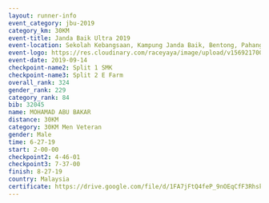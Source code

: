 ```yaml
---
layout: runner-info 
event_category: jbu-2019 
category_km: 30KM 
event-title: Janda Baik Ultra 2019  
event-location: Sekolah Kebangsaan, Kampung Janda Baik, Bentong, Pahang, Malaysia 
event-logo: https://res.cloudinary.com/raceyaya/image/upload/v1569217009/logo/janda-baik_vch1pc.jpg 
event-date: 2019-09-14 
checkpoint-name2: Split 1 SMK 
checkpoint-name3: Split 2 E Farm 
overall_rank: 324
gender_rank: 229
category_rank: 84
bib: 32045
name: MOHAMAD ABU BAKAR
distance: 30KM
category: 30KM Men Veteran
gender: Male
time: 6-27-19
start: 2-00-00
checkpoint2: 4-46-01
checkpoint3: 7-37-00
finish: 8-27-19
country: Malaysia
certificate: https://drive.google.com/file/d/1FA7jFtQ4feP_9nOEqCfF3Rhsk5dUEfP6/view?usp=sharing
---
```

